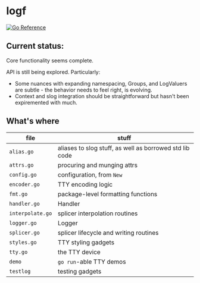 # logf

[![Go Reference](https://pkg.go.dev/badge/github.com/AndrewHarrisSPU/logf.svg)](https://pkg.go.dev/github.com/AndrewHarrisSPU/logf)

## Current status:

Core functionality seems complete.

API is still being explored. Particularly:
- Some nuances with expanding namespacing, Groups, and LogValuers are subtle - the behavior needs to feel right, is evolving.
- Context and slog integration should be straightforward but hasn't been expiremented with much.

## What's where

| file | stuff |
| -- | -- |
|`alias.go`| aliases to slog stuff, as well as borrowed std lib code |
|`attrs.go`| procuring and munging attrs |
|`config.go`| configuration, from `New` |
|`encoder.go`| TTY encoding logic |
|`fmt.go`| package-level formatting functions |
|`handler.go`| Handler |
|`interpolate.go`| splicer interpolation routines |
|`logger.go`| Logger |
|`splicer.go`| splicer lifecycle and writing routines |
|`styles.go`| TTY styling gadgets |
|`tty.go`| the TTY device |
|`demo`| `go run`-able TTY demos |
|`testlog`| testing gadgets |